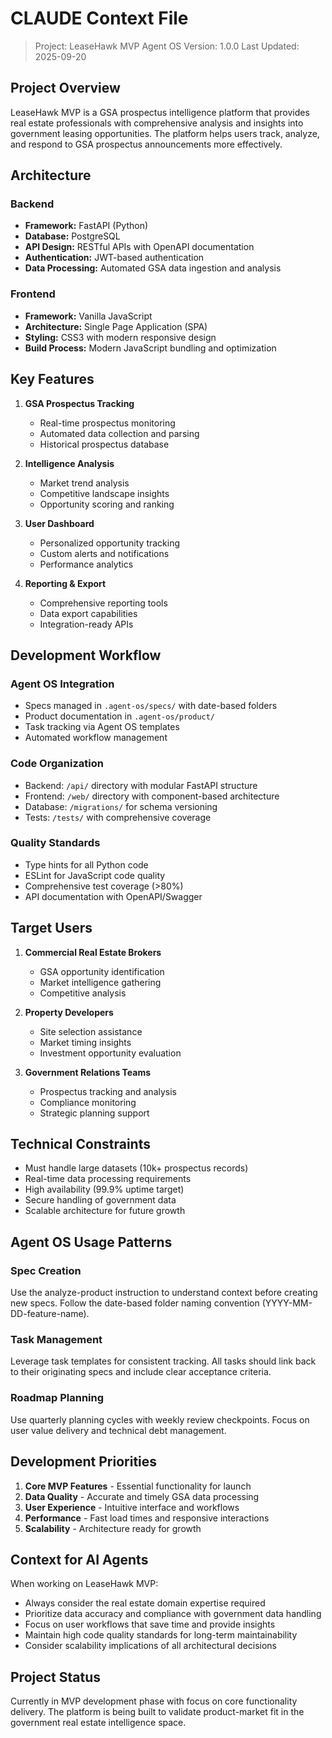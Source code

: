 # CLAUDE Context File

> Project: LeaseHawk MVP
> Agent OS Version: 1.0.0
> Last Updated: 2025-09-20

## Project Overview

LeaseHawk MVP is a GSA prospectus intelligence platform that provides real estate professionals with comprehensive analysis and insights into government leasing opportunities. The platform helps users track, analyze, and respond to GSA prospectus announcements more effectively.

## Architecture

### Backend
- **Framework:** FastAPI (Python)
- **Database:** PostgreSQL
- **API Design:** RESTful APIs with OpenAPI documentation
- **Authentication:** JWT-based authentication
- **Data Processing:** Automated GSA data ingestion and analysis

### Frontend
- **Framework:** Vanilla JavaScript
- **Architecture:** Single Page Application (SPA)
- **Styling:** CSS3 with modern responsive design
- **Build Process:** Modern JavaScript bundling and optimization

## Key Features

1. **GSA Prospectus Tracking**
   - Real-time prospectus monitoring
   - Automated data collection and parsing
   - Historical prospectus database

2. **Intelligence Analysis**
   - Market trend analysis
   - Competitive landscape insights
   - Opportunity scoring and ranking

3. **User Dashboard**
   - Personalized opportunity tracking
   - Custom alerts and notifications
   - Performance analytics

4. **Reporting & Export**
   - Comprehensive reporting tools
   - Data export capabilities
   - Integration-ready APIs

## Development Workflow

### Agent OS Integration
- Specs managed in `.agent-os/specs/` with date-based folders
- Product documentation in `.agent-os/product/`
- Task tracking via Agent OS templates
- Automated workflow management

### Code Organization
- Backend: `/api/` directory with modular FastAPI structure
- Frontend: `/web/` directory with component-based architecture
- Database: `/migrations/` for schema versioning
- Tests: `/tests/` with comprehensive coverage

### Quality Standards
- Type hints for all Python code
- ESLint for JavaScript code quality
- Comprehensive test coverage (>80%)
- API documentation with OpenAPI/Swagger

## Target Users

1. **Commercial Real Estate Brokers**
   - GSA opportunity identification
   - Market intelligence gathering
   - Competitive analysis

2. **Property Developers**
   - Site selection assistance
   - Market timing insights
   - Investment opportunity evaluation

3. **Government Relations Teams**
   - Prospectus tracking and analysis
   - Compliance monitoring
   - Strategic planning support

## Technical Constraints

- Must handle large datasets (10k+ prospectus records)
- Real-time data processing requirements
- High availability (99.9% uptime target)
- Secure handling of government data
- Scalable architecture for future growth

## Agent OS Usage Patterns

### Spec Creation
Use the analyze-product instruction to understand context before creating new specs. Follow the date-based folder naming convention (YYYY-MM-DD-feature-name).

### Task Management
Leverage task templates for consistent tracking. All tasks should link back to their originating specs and include clear acceptance criteria.

### Roadmap Planning
Use quarterly planning cycles with weekly review checkpoints. Focus on user value delivery and technical debt management.

## Development Priorities

1. **Core MVP Features** - Essential functionality for launch
2. **Data Quality** - Accurate and timely GSA data processing
3. **User Experience** - Intuitive interface and workflows
4. **Performance** - Fast load times and responsive interactions
5. **Scalability** - Architecture ready for growth

## Context for AI Agents

When working on LeaseHawk MVP:
- Always consider the real estate domain expertise required
- Prioritize data accuracy and compliance with government data handling
- Focus on user workflows that save time and provide insights
- Maintain high code quality standards for long-term maintainability
- Consider scalability implications of all architectural decisions

## Project Status

Currently in MVP development phase with focus on core functionality delivery. The platform is being built to validate product-market fit in the government real estate intelligence space.
